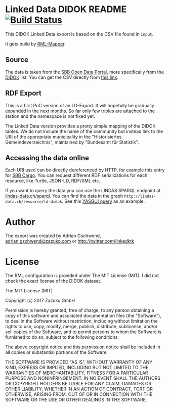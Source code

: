 # Linked Data DIDOK README [![Build Status](https://travis-ci.org/lindas-uc/ld-didok.svg?branch=master)](https://travis-ci.org/lindas-uc/ld-didok)

This DIDOK Linked Data export is based on the CSV file found in `input`.

It gets build by [RML-Mapper](https://github.com/zazukoians/RML-Mapper/).

## Source

The data is taken from the [SBB Open Data Portal](https://data.sbb.ch/), more specifically from the [DIDOK](https://data.sbb.ch/explore/dataset/didok-liste/information/) list. You can get the CSV directly from [this link](https://data.sbb.ch/explore/dataset/didok-liste/download/?format=csv&timezone=Europe/Berlin&use_labels_for_header=true).

## RDF Export

This is a first PoC version of an LD-Export. It will hopefully be gradually expanded in the next months. So far only few triples are attached to the station and the namespace is not fixed yet.

The Linked Data version provides a pretty simple mapping of the DIDOK tables. We do not include the name of the community but instead link to the URI of the appropriate municipality in the "Historisiertes Gemeindeverzeichnis", maintained by "Bundesamt für Statistik".

## Accessing the data online

Each URI used can be directly dereferenced by HTTP, for example this entry for [SBB Cargo](http://lod.opentransportdata.swiss/didok/8500011). You can request different RDF serializations for each resource, like Turtle, JSON-LD, RDF/XML etc.

If you want to query the data you can use the LINDAS SPARQL endpoint at [lindas-data.ch/sparql](http://lindas-data.ch/sparql). You can find the data in the graph `http://lindas-data.ch/resource/ld-didok`. See this [YASGUI query](http://lod.opentransportdata.swiss/sparql/#query=PREFIX+rdf%3A+%3Chttp%3A%2F%2Fwww.w3.org%2F1999%2F02%2F22-rdf-syntax-ns%23%3E%0APREFIX+rdfs%3A+%3Chttp%3A%2F%2Fwww.w3.org%2F2000%2F01%2Frdf-schema%23%3E%0ASELECT+*+WHERE+%7B+GRAPH+%3Chttps%3A%2F%2Flinked.opendata.swiss%2Fgraph%2FFOT%2Fdidok%3E+%7B%0A++%3Fsub+%3Fpred+%3Fobj+.%0A++%7D%0A%7D%0ALIMIT+10&contentTypeConstruct=text%2Fturtle&contentTypeSelect=application%2Fsparql-results%2Bjson&endpoint=http%3A%2F%2Flindas-data.ch%2Fsparql&requestMethod=POST&tabTitle=Query&headers=%7B%7D&outputFormat=table) as an example.

# Author

The export was created by Adrian Gschwend, adrian.gschwend@zazuko.com or http://twitter.com/linkedktk

# License

The RML configuration is provided under The MIT License (MIT). I did not check the exact license of the DIDOK dataset.

The MIT License (MIT)

Copyright (c) 2017 Zazuko GmbH

Permission is hereby granted, free of charge, to any person obtaining a copy
of this software and associated documentation files (the "Software"), to deal
in the Software without restriction, including without limitation the rights
to use, copy, modify, merge, publish, distribute, sublicense, and/or sell
copies of the Software, and to permit persons to whom the Software is
furnished to do so, subject to the following conditions:

The above copyright notice and this permission notice shall be included in
all copies or substantial portions of the Software.

THE SOFTWARE IS PROVIDED "AS IS", WITHOUT WARRANTY OF ANY KIND, EXPRESS OR
IMPLIED, INCLUDING BUT NOT LIMITED TO THE WARRANTIES OF MERCHANTABILITY,
FITNESS FOR A PARTICULAR PURPOSE AND NONINFRINGEMENT. IN NO EVENT SHALL THE
AUTHORS OR COPYRIGHT HOLDERS BE LIABLE FOR ANY CLAIM, DAMAGES OR OTHER
LIABILITY, WHETHER IN AN ACTION OF CONTRACT, TORT OR OTHERWISE, ARISING FROM,
OUT OF OR IN CONNECTION WITH THE SOFTWARE OR THE USE OR OTHER DEALINGS IN
THE SOFTWARE.

